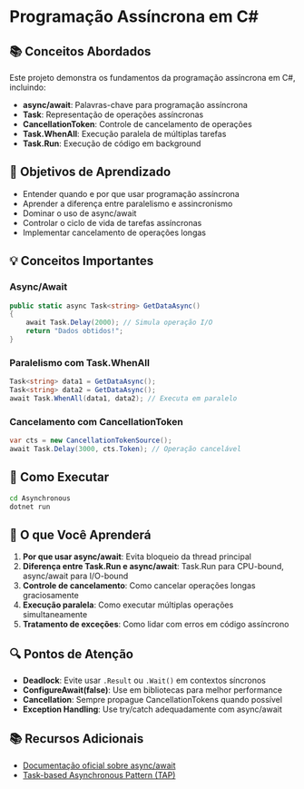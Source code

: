 # Programação Assíncrona em C#

## 📚 Conceitos Abordados

Este projeto demonstra os fundamentos da programação assíncrona em C#, incluindo:

- **async/await**: Palavras-chave para programação assíncrona
- **Task**: Representação de operações assíncronas
- **CancellationToken**: Controle de cancelamento de operações
- **Task.WhenAll**: Execução paralela de múltiplas tarefas
- **Task.Run**: Execução de código em background

## 🎯 Objetivos de Aprendizado

- Entender quando e por que usar programação assíncrona
- Aprender a diferença entre paralelismo e assincronismo
- Dominar o uso de async/await
- Controlar o ciclo de vida de tarefas assíncronas
- Implementar cancelamento de operações longas

## 💡 Conceitos Importantes

### Async/Await
```csharp
public static async Task<string> GetDataAsync()
{
    await Task.Delay(2000); // Simula operação I/O
    return "Dados obtidos!";
}
```

### Paralelismo com Task.WhenAll
```csharp
Task<string> data1 = GetDataAsync();
Task<string> data2 = GetDataAsync();
await Task.WhenAll(data1, data2); // Executa em paralelo
```

### Cancelamento com CancellationToken
```csharp
var cts = new CancellationTokenSource();
await Task.Delay(3000, cts.Token); // Operação cancelável
```

## 🚀 Como Executar

```bash
cd Asynchronous
dotnet run
```

## 📖 O que Você Aprenderá

1. **Por que usar async/await**: Evita bloqueio da thread principal
2. **Diferença entre Task.Run e async/await**: Task.Run para CPU-bound, async/await para I/O-bound
3. **Controle de cancelamento**: Como cancelar operações longas graciosamente
4. **Execução paralela**: Como executar múltiplas operações simultaneamente
5. **Tratamento de exceções**: Como lidar com erros em código assíncrono

## 🔍 Pontos de Atenção

- **Deadlock**: Evite usar `.Result` ou `.Wait()` em contextos síncronos
- **ConfigureAwait(false)**: Use em bibliotecas para melhor performance
- **Cancellation**: Sempre propague CancellationTokens quando possível
- **Exception Handling**: Use try/catch adequadamente com async/await

## 📚 Recursos Adicionais

- [Documentação oficial sobre async/await](https://docs.microsoft.com/en-us/dotnet/csharp/programming-guide/concepts/async/)
- [Task-based Asynchronous Pattern (TAP)](https://docs.microsoft.com/en-us/dotnet/standard/asynchronous-programming-patterns/task-based-asynchronous-pattern-tap)
